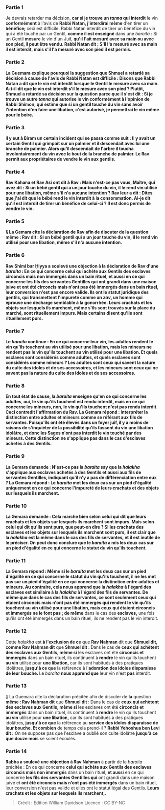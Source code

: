 
### Partie 1
Je devrais retarder ma décision, <b>car si je trouve un <i>tanna</i> qui interdit</b> le vin <b>conformément</b> à l'avis de <b>Rabbi Natan, j'interdirai même</b> d'en tirer un <b>bénéfice;</b> ceci est difficile. Rabbi Natan interdit de tirer un bénéfice du vin qui a été touché par un Gentil, <b>comme il est enseigné</b> dans une <i>baraita</i> : Si un Gentil <b>mesure</b> le vin d'un Juif, <b>qu'il l'ait mesuré <b>avec</b> sa <b>main ou avec</b> son <b>pied, il peut être vendu. Rabbi Natan dit :</b> S'il l'a mesuré <b>avec</b> sa <b>main</b> il est <b>interdit,</b> mais s'il l'a mesuré <b>avec</b> son <b>pied</b> il est <b>permis.</b>

### Partie 2
La Guemara explique pourquoi la suggestion que Shmuel a retardé sa décision à cause de l'avis de Rabbi Natan est difficile : <b>Disons que Rabbi Natan a dit</b> que le vin est interdit lorsque le Gentil le mesure <b>avec</b> sa <b>main. A-t-il dit</b> que le vin est interdit s'il le mesure <b>avec</b> son <b>pied ? Plutôt,</b> Shmuel a retardé sa décision sur la question <b>parce que</b> il s'est dit : <b>Si je trouve</b> un autre <b><i>tanna</i> qui autorise</b> le vin <b>conformément</b> à l'opinion de <b>Rabbi Shimon,</b> qui estime que si un gentil touche du vin sans avoir l'intention d'en faire une libation, c'est autorisé, <b>je permettrai</b> le vin <b>même pour le boire.</b>

### Partie 3
<b>Il y eut à Biram un certain incident qui</b> se passa comme suit : Il y avait <b>un certain Gentil qui grimpait sur un palmier et il descendait</b> avec lui <b>une branche de palmier. Alors qu'il descendait</b> de l'arbre <b>il toucha involontairement</b> du <b>vin avec le bout de la branche de palmier. Le Rav permit</b> aux propriétaires <b>de vendre</b> le vin <b>aux gentils.</b>

### Partie 4
<b>Rav Kahana et Rav Asi ont dit à Rav : Mais n'est-ce pas</b> vous, <b>Maître, qui avez dit :</b> Si un <b>bébé</b> gentil qui a <b>un jour</b> touche du vin, <b>il le rend</b> <b>vin</b> utilisé pour <b>une libation,</b> même s'il n'a aucune intention ? Rav <b>leur a dit : Dites que j'ai dit</b> que le bébé rend le vin interdit <b>à la consommation. Ai-je dit</b> qu'il est interdit <b>de</b> tirer un <b>bénéfice</b> de celui-ci ? Il est donc permis de vendre le vin.

### Partie 5
§ La Gemara cite la déclaration de Rav afin de discuter de <b>la</b> question <b>même : Rav dit :</b> Si un <b>bébé</b> gentil qui a <b>un jour</b> touche du vin, <b>il le rend</b> <b>vin</b> utilisé pour <b>une libation,</b> même s'il n'a aucune intention.

### Partie 6
<b>Rav Shimi bar Ḥiyya a soulevé une objection à</b> la déclaration de <b>Rav</b> d'une <i>baraita</i> : En ce qui concerne <b>celui qui achète aux Gentils des esclaves circoncis mais non immergés</b> dans un bain rituel, <b>et aussi</b> en ce qui concerne <b>les fils des <b>servantes</b> Gentilles qui</b> ont grandi dans une maison juive et <b>ont été circoncis mais n'ont pas été immergés</b> dans un bain rituel, leur conversion n'est pas encore valide. Ils ont le statut juridique des gentils, qui transmettent l'impureté comme un <i>zav</i>, un homme qui éprouve une décharge semblable à la gonorrhée. <b>Leurs crachats et les objets sur lesquels ils marchent,</b> même s'ils sont trouvés <b>sur la place du marché,</b> sont <b>rituellement impurs. Mais certains disent</b> qu'ils sont <b>rituellement purs.</b>

### Partie 7
Le <i>baraita</i> continue : En ce qui concerne <b>leur vin,</b> les <b>adultes rendent</b> le vin qu'ils touchent <b>au vin</b> utilisé pour <b>une libation,</b> mais les <b>mineurs ne rendent pas</b> le vin qu'ils touchent <b>au vin</b> utilisé pour <b>une libation. Et quels</b> esclaves <b>sont</b> considérés comme <b>adultes, et quels</b> esclaves <b>sont</b> considérés comme <b>mineurs ?</b> Les <b>adultes</b> sont ceux qui <b>savent</b> la <b>nature du culte des idoles et de ses accessoires,</b> et les <b>mineurs</b> sont ceux qui ne <b>savent pas</b> la <b>nature du culte des idoles et de ses accessoires.</b>

### Partie 8
<b>En tout état de cause,</b> la <i>baraita</i> <b>enseigne</b> qu'en ce qui concerne les <b>adultes, oui,</b> le vin qu'ils touchent est rendu interdit, mais en ce qui concerne les <b>mineurs, non,</b> le vin qu'ils touchent n'est pas rendu interdit. Ceci contredit l'affirmation du Rav. La Gemara répond : <b>Interpréter</b> la distinction entre adultes et mineurs comme se référant <b>aux</b> <b>fils de servantes.</b> Puisqu'ils ont été élevés dans un foyer juif, il y a moins de raisons de s'inquiéter de la possibilité qu'ils fassent du vin une libation idolâtre, et donc les Sages n'ont pas interdit le vin touché par des mineurs. Cette distinction ne s'applique pas dans le cas d'esclaves achetés à des Gentils.

### Partie 9
La Gemara demande : <b>N'est-ce pas</b> la <i>baraita</i> <b>say</b> que la <i>halakha</i> s'applique aux esclaves achetés à des Gentils <b>et aussi</b> aux fils de servantes Gentilles, indiquant qu'il n'y a pas de différenciation entre eux ? La Gemara répond : Le <i>baraita</i> met les deux cas sur un pied d'égalité uniquement <b>en ce qui concerne</b> l'impureté de <b>leurs crachats et</b> des <b>objets sur lesquels ils marchent.</b>

### Partie 10
La Gemara demande : <b>Cela marche bien selon celui qui dit</b> que leurs crachats et les objets sur lesquels ils marchent sont <b>impurs. Mais selon celui qui dit</b> qu'ils sont <b>purs, que peut-on dire ? </b> Si les crachats des esclaves et les objets sur lesquels ils marchent sont purs, il est clair que la <i>halakha</i> est la même dans le cas des fils de servantes, et il est inutile de le préciser. On peut donc conclure que le <i>baraita</i> a mis les deux cas sur un pied d'égalité en ce qui concerne le statut du vin qu'ils touchent.

### Partie 11
La Gemara répond : Même si le <i>baraita</i> met les deux cas sur un pied d'égalité en ce qui concerne le statut du vin qu'ils touchent, il ne les met pas sur un pied d'égalité en ce qui concerne la distinction entre adultes et mineurs. Au contraire, <b>cela nous apprend</b> que la <i>halakha</i> à l'égard des <b>esclaves</b> est <b>similaire à</b> la <i>halakha</i> à l'égard des <b>fils de servantes. De même que</b> dans le cas des <b>fils de servantes, ce sont</b> seulement ceux qui étaient <b>circoncis mais n'ont pas été immergés qui rendent</b> le vin qu'ils touchent <b>au vin</b> utilisé pour <b>une libation,</b> mais ceux qui étaient <b>circoncis et immergés</b> ne le font pas ; de même</b> dans le cas des <b>esclaves,</b> une fois qu'ils ont été immergés dans un bain rituel, ils ne rendent pas le vin interdit.

### Partie 12
Cette <i>halakha</i> est <b>à l'exclusion de ce</b> que <b>Rav Naḥman</b> dit que <b>Shmuel dit, comme Rav Naḥman dit</b> que <b>Shmuel dit : </b> Dans le cas de <b>ceux qui achètent des esclaves aux Gentils, même si</b> les esclaves ont été <b>circoncis et immergés</b> dans un bain rituel, ils continuent à <b>rendre</b> le vin qu'ils touchent <b>au vin</b> utilisé pour <b>une libation,</b> car ils sont habitués à des pratiques idolâtres, <b>jusqu'à ce que</b> la référence à l'<b>adoration des idoles disparaisse de leur bouche. </b> Le <i>baraita</i> <b>nous apprend que</b> leur vin n'est <b>pas</b> interdit.

### Partie 13
§ La Guemara cite la déclaration précitée afin de discuter de <b>la</b> question <b>même : Rav Naḥman dit</b> que <b>Shmuel dit : </b> Dans le cas de <b>ceux qui achètent des esclaves aux Gentils, même si</b> les esclaves ont été <b>circoncis et immergés</b> dans un bain rituel, ils continuent à <b>rendre</b> le vin qu'ils touchent <b>au vin</b> utilisé pour <b>une libation,</b> car ils sont habitués à des pratiques idolâtres, <b>jusqu'à ce que</b> la référence au <b>service des idoles disparaisse de leur bouche. Et combien</b> de temps cela prend-il ? <b>Rabbi Yehoshua ben Levi dit :</b> On ne suppose pas que l'esclave a oublié son culte idolâtre <b>jusqu'à ce que douze mois</b> se soient écoulés.

### Partie 14
<b>Rabba a soulevé une objection à Rav Naḥman</b> à partir de la <i>baraita</i> précitée : En ce qui concerne <b>celui qui achète aux Gentils des esclaves circoncis mais non immergés</b> dans un bain rituel, <b>et aussi</b> en ce qui concerne <b>les fils des <b>servantes</b> Gentilles qui</b> ont grandi dans une maison juive et <b>ont été circoncis mais n'ont pas été immergés</b> dans un bain rituel, leur conversion n'est pas valide et elles ont le statut légal des Gentils. <b>Leurs crachats et les objets sur lesquels ils marchent,</b>.

>Crédit : Edition William Davidson
>Licence : CC BY-NC